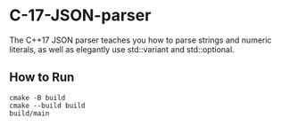 # C-17-JSON-parser

The C++17 JSON parser teaches you how to parse strings and numeric literals, as well as elegantly use std::variant and std::optional.

## How to Run

```
cmake -B build
cmake --build build
build/main
```
